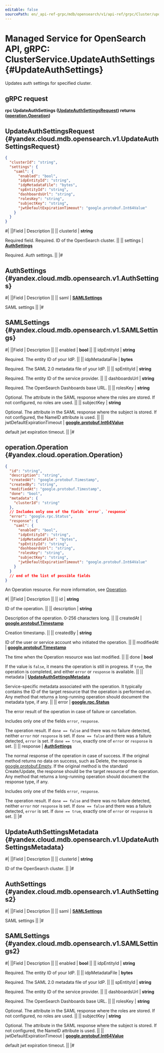```yaml
---
editable: false
sourcePath: en/_api-ref-grpc/mdb/opensearch/v1/api-ref/grpc/Cluster/updateAuthSettings.md
---
```


# Managed Service for OpenSearch API, gRPC: ClusterService.UpdateAuthSettings {#UpdateAuthSettings}

Updates auth settings for specified cluster.

## gRPC request

**rpc UpdateAuthSettings ([UpdateAuthSettingsRequest](#yandex.cloud.mdb.opensearch.v1.UpdateAuthSettingsRequest)) returns ([operation.Operation](#yandex.cloud.operation.Operation))**

## UpdateAuthSettingsRequest {#yandex.cloud.mdb.opensearch.v1.UpdateAuthSettingsRequest}

```json
{
  "clusterId": "string",
  "settings": {
    "saml": {
      "enabled": "bool",
      "idpEntityId": "string",
      "idpMetadataFile": "bytes",
      "spEntityId": "string",
      "dashboardsUrl": "string",
      "rolesKey": "string",
      "subjectKey": "string",
      "jwtDefaultExpirationTimeout": "google.protobuf.Int64Value"
    }
  }
}
```

#|
||Field | Description ||
|| clusterId | **string**

Required field. Required. ID of the OpenSearch cluster. ||
|| settings | **[AuthSettings](#yandex.cloud.mdb.opensearch.v1.AuthSettings)**

Required. Auth settings. ||
|#

## AuthSettings {#yandex.cloud.mdb.opensearch.v1.AuthSettings}

#|
||Field | Description ||
|| saml | **[SAMLSettings](#yandex.cloud.mdb.opensearch.v1.SAMLSettings)**

SAML settings ||
|#

## SAMLSettings {#yandex.cloud.mdb.opensearch.v1.SAMLSettings}

#|
||Field | Description ||
|| enabled | **bool** ||
|| idpEntityId | **string**

Required. The entity ID of your IdP. ||
|| idpMetadataFile | **bytes**

Required. The SAML 2.0 metadata file of your IdP. ||
|| spEntityId | **string**

Required. The entity ID of the service provider. ||
|| dashboardsUrl | **string**

Required. The OpenSearch Dashboards base URL. ||
|| rolesKey | **string**

Optional. The attribute in the SAML response where the roles are stored. If not configured, no roles are used. ||
|| subjectKey | **string**

Optional. The attribute in the SAML response where the subject is stored. If not configured, the NameID attribute is used. ||
|| jwtDefaultExpirationTimeout | **[google.protobuf.Int64Value](https://developers.google.com/protocol-buffers/docs/reference/csharp/class/google/protobuf/well-known-types/int64-value)**

default jwt expiration timeout. ||
|#

## operation.Operation {#yandex.cloud.operation.Operation}

```json
{
  "id": "string",
  "description": "string",
  "createdAt": "google.protobuf.Timestamp",
  "createdBy": "string",
  "modifiedAt": "google.protobuf.Timestamp",
  "done": "bool",
  "metadata": {
    "clusterId": "string"
  },
  // Includes only one of the fields `error`, `response`
  "error": "google.rpc.Status",
  "response": {
    "saml": {
      "enabled": "bool",
      "idpEntityId": "string",
      "idpMetadataFile": "bytes",
      "spEntityId": "string",
      "dashboardsUrl": "string",
      "rolesKey": "string",
      "subjectKey": "string",
      "jwtDefaultExpirationTimeout": "google.protobuf.Int64Value"
    }
  }
  // end of the list of possible fields
}
```

An Operation resource. For more information, see [Operation](/docs/api-design-guide/concepts/operation).

#|
||Field | Description ||
|| id | **string**

ID of the operation. ||
|| description | **string**

Description of the operation. 0-256 characters long. ||
|| createdAt | **[google.protobuf.Timestamp](https://developers.google.com/protocol-buffers/docs/reference/google.protobuf#timestamp)**

Creation timestamp. ||
|| createdBy | **string**

ID of the user or service account who initiated the operation. ||
|| modifiedAt | **[google.protobuf.Timestamp](https://developers.google.com/protocol-buffers/docs/reference/google.protobuf#timestamp)**

The time when the Operation resource was last modified. ||
|| done | **bool**

If the value is `false`, it means the operation is still in progress.
If `true`, the operation is completed, and either `error` or `response` is available. ||
|| metadata | **[UpdateAuthSettingsMetadata](#yandex.cloud.mdb.opensearch.v1.UpdateAuthSettingsMetadata)**

Service-specific metadata associated with the operation.
It typically contains the ID of the target resource that the operation is performed on.
Any method that returns a long-running operation should document the metadata type, if any. ||
|| error | **[google.rpc.Status](https://cloud.google.com/tasks/docs/reference/rpc/google.rpc#status)**

The error result of the operation in case of failure or cancellation.

Includes only one of the fields `error`, `response`.

The operation result.
If `done == false` and there was no failure detected, neither `error` nor `response` is set.
If `done == false` and there was a failure detected, `error` is set.
If `done == true`, exactly one of `error` or `response` is set. ||
|| response | **[AuthSettings](#yandex.cloud.mdb.opensearch.v1.AuthSettings2)**

The normal response of the operation in case of success.
If the original method returns no data on success, such as Delete,
the response is [google.protobuf.Empty](https://developers.google.com/protocol-buffers/docs/reference/google.protobuf#google.protobuf.Empty).
If the original method is the standard Create/Update,
the response should be the target resource of the operation.
Any method that returns a long-running operation should document the response type, if any.

Includes only one of the fields `error`, `response`.

The operation result.
If `done == false` and there was no failure detected, neither `error` nor `response` is set.
If `done == false` and there was a failure detected, `error` is set.
If `done == true`, exactly one of `error` or `response` is set. ||
|#

## UpdateAuthSettingsMetadata {#yandex.cloud.mdb.opensearch.v1.UpdateAuthSettingsMetadata}

#|
||Field | Description ||
|| clusterId | **string**

ID of the OpenSearch cluster. ||
|#

## AuthSettings {#yandex.cloud.mdb.opensearch.v1.AuthSettings2}

#|
||Field | Description ||
|| saml | **[SAMLSettings](#yandex.cloud.mdb.opensearch.v1.SAMLSettings2)**

SAML settings ||
|#

## SAMLSettings {#yandex.cloud.mdb.opensearch.v1.SAMLSettings2}

#|
||Field | Description ||
|| enabled | **bool** ||
|| idpEntityId | **string**

Required. The entity ID of your IdP. ||
|| idpMetadataFile | **bytes**

Required. The SAML 2.0 metadata file of your IdP. ||
|| spEntityId | **string**

Required. The entity ID of the service provider. ||
|| dashboardsUrl | **string**

Required. The OpenSearch Dashboards base URL. ||
|| rolesKey | **string**

Optional. The attribute in the SAML response where the roles are stored. If not configured, no roles are used. ||
|| subjectKey | **string**

Optional. The attribute in the SAML response where the subject is stored. If not configured, the NameID attribute is used. ||
|| jwtDefaultExpirationTimeout | **[google.protobuf.Int64Value](https://developers.google.com/protocol-buffers/docs/reference/csharp/class/google/protobuf/well-known-types/int64-value)**

default jwt expiration timeout. ||
|#